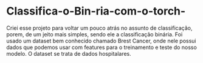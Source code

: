 # Classifica-o-Bin-ria-com-o-torch-
Criei esse projeto para voltar um pouco atrás no assunto de classificação, porem, de um jeito mais simples, sendo ele a classificação binária. Foi usado um dataset bem conhecido chamado Brest Cancer, onde nele possui dados que podemos usar com features para o treinamento e teste do nosso modelo. O dataset se trata de dados hospitalares. 
